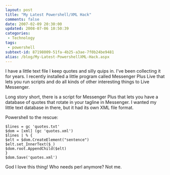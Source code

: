 ```yaml
---
layout: post
title: "My Latest Powershell/XML Hack"
comments: false
date: 2007-02-09 20:30:00
updated: 2008-07-06 10:50:39
categories:
 - Technology
tags:
 - powershell
subtext-id: 87198009-51fa-4b25-a3ae-7f0b24be9481
alias: /blog/My-Latest-PowershellXML-Hack.aspx
---
```



I have a little text file I keep quotes and silly quips in. I've been collecting it for years. I recently installed a little program called Messenger Plus Live that lets you run scripts and do all kinds of other interesting things to Live Messenger. 

Long story short, there is a script for Messenger Plus that lets you have a database of quotes that rotate in your tagline in Messenger. I wanted my little text database in there, but it had its own XML file format. 

Powershell to the rescue: 
    
    
    $lines = gc 'quotes.txt'
    $dom = [xml] (gc 'quotes.xml')
    $lines | % { 
    $elt = $dom.CreateElement("sentence")
    $elt.set_InnerText($_)
    $dom.root.AppendChild($elt)
    }
    $dom.Save('quotes.xml')
    

God I love this thing! Who needs perl anymore? Not me. 
